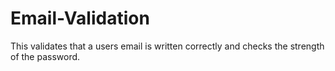 # Email-Validation
This validates that a users email is written correctly and checks the strength of the password.
